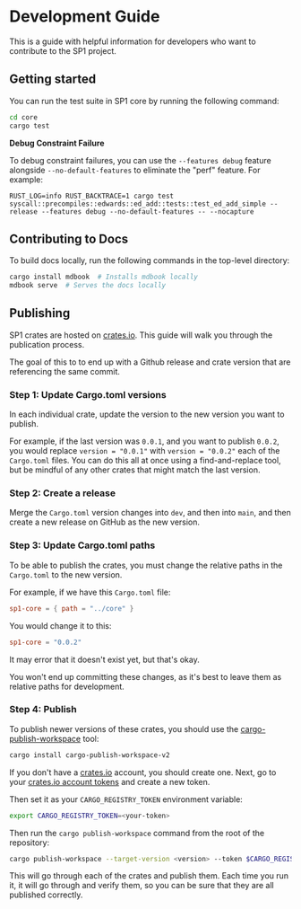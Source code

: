 # Development Guide

This is a guide with helpful information for developers who want to contribute to the SP1 project.

## Getting started

You can run the test suite in SP1 core by running the following command:

```bash
cd core
cargo test
```

**Debug Constraint Failure**

To debug constraint failures, you can use the `--features debug` feature alongside `--no-default-features` to eliminate the "perf" feature. For example:

```
RUST_LOG=info RUST_BACKTRACE=1 cargo test syscall::precompiles::edwards::ed_add::tests::test_ed_add_simple --release --features debug --no-default-features -- --nocapture
```

## Contributing to Docs

To build docs locally, run the following commands in the top-level directory:

```bash
cargo install mdbook  # Installs mdbook locally
mdbook serve  # Serves the docs locally
```

## Publishing

SP1 crates are hosted on [crates.io](https://crates.io/search?q=sp1). This guide will walk you through the publication process.

The goal of this to to end up with a Github release and crate version that are referencing the same commit.

### Step 1: Update Cargo.toml versions

In each individual crate, update the version to the new version you want to publish.

For example, if the last version was `0.0.1`, and you want to publish `0.0.2`, you would replace
`version = "0.0.1"` with `version = "0.0.2"` each of the `Cargo.toml` files. You can do this all at
once using a find-and-replace tool, but be mindful of any other crates that might match the last version.

### Step 2: Create a release

Merge the `Cargo.toml` version changes into `dev`, and then into `main`, and then create a new release on GitHub as the new version.

### Step 3: Update Cargo.toml paths

To be able to publish the crates, you must change the relative paths in the `Cargo.toml` to the new version.

For example, if we have this `Cargo.toml` file:

```toml
sp1-core = { path = "../core" }
```

You would change it to this:

```toml
sp1-core = "0.0.2"
```

It may error that it doesn't exist yet, but that's okay.

You won't end up committing these changes, as it's best to leave them as relative paths for development.

### Step 4: Publish

To publish newer versions of these crates, you should use the [cargo-publish-workspace](https://crates.io/crates/cargo-publish-workspace-v2) tool:

```bash
cargo install cargo-publish-workspace-v2
```

If you don't have a [crates.io](https://crates.io) account, you should create one. Next, go to your [crates.io account tokens](https://crates.io/settings/tokens) and create a new token.

Then set it as your `CARGO_REGISTRY_TOKEN` environment variable:

```bash
export CARGO_REGISTRY_TOKEN=<your-token>
```

Then run the `cargo publish-workspace` command from the root of the repository:

```bash
cargo publish-workspace --target-version <version> --token $CARGO_REGISTRY_TOKEN --crate-prefix '' -- --allow-dirty
```

This will go through each of the crates and publish them. Each time you run it, it will go through and verify them, so you can be sure that they are all published correctly.
